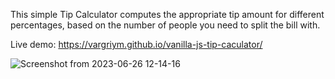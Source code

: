 This simple Tip Calculator computes the appropriate tip amount for different percentages, based on the number of people you need to split the bill with.

Live demo: https://vargriym.github.io/vanilla-js-tip-caculator/

![Screenshot from 2023-06-26 12-14-16](https://github.com/Vargriym/vanilla-js-tip-caculator/assets/102037554/b9e3a756-a700-4721-9ffb-06b0dd8c67fd)
